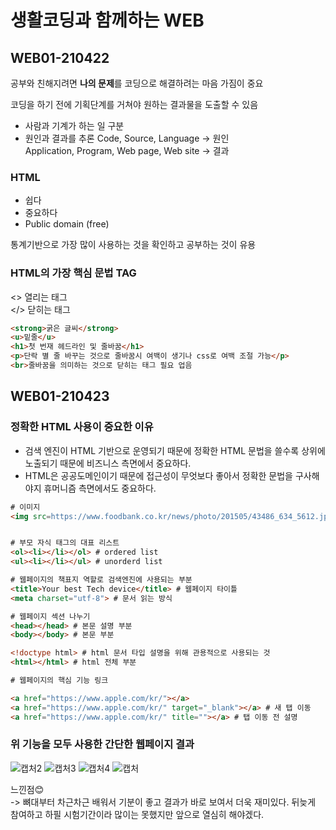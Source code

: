 # 생활코딩과 함께하는 WEB

## WEB01-210422

공부와 친해지려면 **나의 문제**를 코딩으로 해결하려는 마음 가짐이 중요  
  
코딩을 하기 전에 기획단계를 거쳐야 원하는 결과물을 도출할 수 있음  
  
- 사람과 기계가 하는 일 구분
- 원인과 결과를 추론
Code, Source, Language -> 원인  
Application, Program, Web page, Web site -> 결과  
  
### HTML

- 쉽다  
- 중요하다  
- Public domain (free)  
  
통계기반으로 가장 많이 사용하는 것을 확인하고 공부하는 것이 유용  
  
### HTML의 가장 핵심 문법 TAG

<> 열리는 태그  
</> 닫히는 태그

```html
<strong>굵은 글씨</strong>
<u>밑줄</u>
<h1>첫 번재 헤드라인 및 줄바꿈</h1>
<p>단락 별 줄 바꾸는 것으로 줄바꿈시 여백이 생기나 css로 여백 조절 가능</p>
<br>줄바꿈을 의미하는 것으로 닫히는 태그 필요 업음
```

## WEB01-210423  

### 정확한 HTML 사용이 중요한 이유  

- 검색 엔진이 HTML 기반으로 운영되기 때문에 정확한 HTML 문법을 쓸수록 상위에 노출되기 때문에 비즈니스 측면에서 중요하다.
- HTML은 공공도메인이기 때문에 접근성이 무엇보다 좋아서 정확한 문법을 구사해야지 휴머니즘 측면에서도 중요하다.
  
```html
# 이미지
<img src=https://www.foodbank.co.kr/news/photo/201505/43486_634_5612.jpg width="100%">


# 부모 자식 태그의 대표 리스트
<ol><li></li></ol> # ordered list
<ul><li></li></ul> # unorderd list

# 웹페이지의 책표지 역할로 검색엔진에 사용되는 부분
<title>Your best Tech device</title> # 웹페이지 타이틀
<meta charset="utf-8"> # 문서 읽는 방식

# 웹페이지 섹션 나누기
<head></head> # 본문 설명 부분
<body></body> # 본문 부분

<!doctype html> # html 문서 타입 설명을 위해 관용적으로 사용되는 것
<html></html> # html 전체 부분

# 웹페이지의 핵심 기능 링크

<a href="https://www.apple.com/kr/"></a>
<a href="https://www.apple.com/kr/" target="_blank"></a> # 새 탭 이동
<a href="https://www.apple.com/kr/" title=""></a> # 탭 이동 전 설명
```

### 위 기능을 모두 사용한 간단한 웹페이지 결과

![캡처2](https://user-images.githubusercontent.com/72259053/116818057-5f7dd380-aba4-11eb-9de7-17e862a9056a.PNG)
![캡처3](https://user-images.githubusercontent.com/72259053/116818060-61479700-aba4-11eb-8600-f0c6cc99bd27.PNG)
![캡처4](https://user-images.githubusercontent.com/72259053/116818061-61479700-aba4-11eb-9fd8-0edf7fb35348.PNG)
![캡처](https://user-images.githubusercontent.com/72259053/116818062-61e02d80-aba4-11eb-963d-78049190bbf9.PNG)
  
느낀점😊  
-> 뼈대부터 차근차근 배워서 기분이 좋고 결과가 바로 보여서 더욱 재미있다. 뒤늦게 참여하고 하필 시험기간이라 많이는 못했지만 앞으로 열심히 해야겠다.  
 